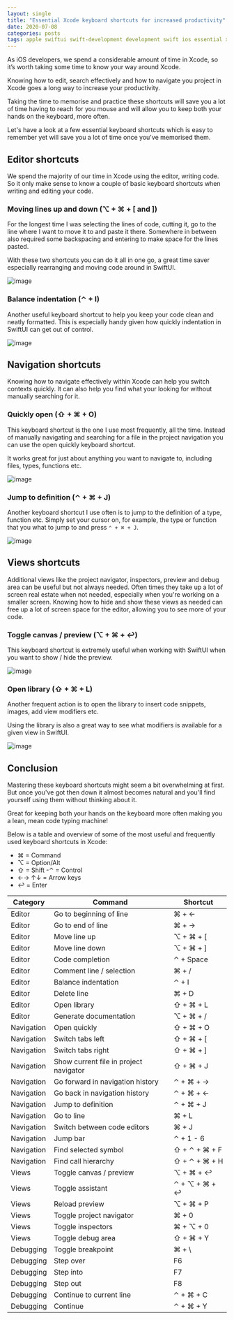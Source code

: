 ```yaml
---
layout: single
title: "Essential Xcode keyboard shortcuts for increased productivity"
date: 2020-07-08
categories: posts
tags: apple swiftui swift-development development swift ios essential xcode keyboard shortcuts productivity tips tricks
---
```


As iOS developers, we spend a considerable amount of time in Xcode, so it’s worth taking some time to know your way around Xcode.

Knowing how to edit, search effectively and how to navigate you project in Xcode goes a long way to increase your productivity.

Taking the time to memorise and practice these shortcuts will save you a lot of time having to reach for you mouse and will allow you to keep both your hands on the keyboard, more often.

Let's have a look at a few essential keyboard shortcuts which is easy to remember yet will save you a lot of time once you've memorised them.

## Editor shortcuts

We spend the majority of our time in Xcode using the editor, writing code. So it only make sense to know a couple of basic keyboard shortcuts when writing and editing your code.

### Moving lines up and down (⌥ + ⌘ + [ and ])

For the longest time I was selecting the lines of code, cutting it, go to the line where I want to move it to and paste it there. Somewhere in between also required some backspacing and entering to make space for the lines pasted.

With these two shortcuts you can do it all in one go, a great time saver especially rearranging and moving code around in SwiftUI.

![image](/assets/images/xcode-kb-shortcut-move-lines.gif)

### Balance indentation (⌃ + I)

Another useful keyboard shortcut to help you keep your code clean and neatly formatted. This is especially handy given how quickly indentation in SwiftUI can get out of control.

![image](/assets/images/xcode-kb-shortcut-balance-indentation.gif)

## Navigation shortcuts

Knowing how to navigate effectively within Xcode can help you switch contexts quickly. It can also help you find what your looking for without manually searching for it.

### Quickly open (⇧ + ⌘ + O)

This keyboard shortcut is the one I use most frequently, all the time. Instead of manually navigating and searching for a file in the project navigation you can use the open quickly keyboard shortcut.

It works great for just about anything you want to navigate to, including files, types, functions etc.

![image](/assets/images/xcode-kb-shortcut-open-quickly.gif)

### Jump to definition (⌃ + ⌘ + J)

Another keyboard shortcut I use often is to jump to the definition of a type, function etc. Simply set your cursor on, for example, the type or function that you what to jump to and press `⌃ + ⌘ + J`.

![image](/assets/images/xcode-kb-shortcut-jump-to-definition.gif)

## Views shortcuts

Additional views like the project navigator, inspectors, preview and debug area can be useful but not always needed. Often times they take up a lot of screen real estate when not needed, especially when you're working on a smaller screen. Knowing how to hide and show these views as needed can free up a lot of screen space for the editor, allowing you to see more of your code.

### Toggle canvas / preview  (⌥ + ⌘ + ↩)

This keyboard shortcut is extremely useful when working with SwiftUI when you want to show / hide the preview.

![image](/assets/images/xcode-kb-shortcut-toggle-canvas.gif)

### Open library (⇧ + ⌘ + L)

Another frequent action is to open the library to insert code snippets, images, add view modifiers etc.

Using the library is also a great way to see what modifiers is available for a given view in SwiftUI.

![image](/assets/images/xcode-kb-shortcut-open-library.gif)

## Conclusion

Mastering these keyboard shortcuts might seem a bit overwhelming at first. But once you've got then down it almost becomes natural and you'll find yourself using them without thinking about it.

Great for keeping both your hands on the keyboard more often making you a lean, mean code typing machine!

Below is a table and overview of some of the most useful and frequently used keyboard shortcuts in Xcode:

- ⌘ = Command
- ⌥ = Option/Alt
- ⇧ = Shift
-⌃ = Control
- ←→ ↑↓ = Arrow keys
- ↩ = Enter

| Category   | Command                                | Shortcut      |
| ---------- | -------------------------------------- | ------------- |
| Editor     | Go to beginning of line                | ⌘ + ←         |
| Editor     | Go to end of line                      | ⌘ + →         |
| Editor     | Move line up                           | ⌥ + ⌘ + [     |
| Editor     | Move line down                         | ⌥ + ⌘ + ]     |
| Editor     | Code completion                        | ⌃ + Space     |
| Editor     | Comment line / selection               | ⌘ + /         |
| Editor     | Balance indentation                    | ⌃ + I         |
| Editor     | Delete line                            | ⌘ + D         |
| Editor     | Open library                           | ⇧ + ⌘ + L     |
| Editor     | Generate documentation                 | ⌥ + ⌘ + /     |
| Navigation | Open quickly                           | ⇧ + ⌘ + O     |
| Navigation | Switch tabs left                       | ⇧ + ⌘ + [     |
| Navigation | Switch tabs right                      | ⇧ + ⌘ + ]     |
| Navigation | Show current file in project navigator | ⇧ + ⌘ + J     |
| Navigation | Go forward in navigation history       | ⌃ + ⌘ + →     |
| Navigation | Go back in navigation history          | ⌃ + ⌘ + ←     |
| Navigation | Jump to definition                     | ⌃ + ⌘ + J     |
| Navigation | Go to line                             | ⌘ + L         |
| Navigation | Switch between code editors            | ⌘ + J         |
| Navigation | Jump bar                               | ⌃ + 1 - 6     |
| Navigation | Find selected symbol                   | ⇧ + ⌃ + ⌘ + F |
| Navigation | Find call hierarchy                    | ⇧ + ⌃ + ⌘ + H |
| Views      | Toggle canvas / preview                | ⌥ + ⌘ + ↩     |
| Views      | Toggle assistant                       | ⌃ + ⌥ + ⌘ + ↩ |
| Views      | Reload preview                         | ⌥ + ⌘ + P     |
| Views      | Toggle project navigator               | ⌘ + 0         |
| Views      | Toggle inspectors                      | ⌘ + ⌥ + 0     |
| Views      | Toggle debug area                      | ⇧ + ⌘ + Y     |
| Debugging  | Toggle breakpoint                      | ⌘ + \         |
| Debugging  | Step over                              | F6            |
| Debugging  | Step into                              | F7            |
| Debugging  | Step out                               | F8            |
| Debugging  | Continue to current line               | ⌃ + ⌘ + C     |
| Debugging  | Continue                               | ⌃ + ⌘ + Y     |
